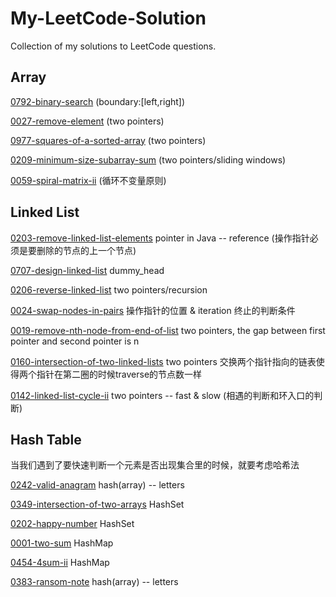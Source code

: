 # My-LeetCode-Solution
Collection of my solutions to LeetCode questions.
## Array
[0792-binary-search](https://github.com/LinlinDaDee/My-LeetCode-Solution/tree/main/0792-binary-search) (boundary:[left,right])

[0027-remove-element](https://github.com/LinlinDaDee/My-LeetCode-Solution/tree/main/0027-remove-element) (two pointers)

[0977-squares-of-a-sorted-array](https://github.com/LinlinDaDee/My-LeetCode-Solution/tree/main/0977-squares-of-a-sorted-array) (two pointers)

[0209-minimum-size-subarray-sum](https://github.com/LinlinDaDee/My-LeetCode-Solution/tree/main/0209-minimum-size-subarray-sum) (two pointers/sliding windows)

[0059-spiral-matrix-ii](https://github.com/LinlinDaDee/My-LeetCode-Solution/tree/main/0059-spiral-matrix-ii) (循环不变量原则)
## Linked List
[0203-remove-linked-list-elements](https://github.com/LinlinDaDee/My-LeetCode-Solution/tree/main/0203-remove-linked-list-elements) pointer in Java -- reference (操作指针必须是要删除的节点的上一个节点)

[0707-design-linked-list](https://github.com/LinlinDaDee/My-LeetCode-Solution/tree/main/0707-design-linked-list) dummy_head

[0206-reverse-linked-list](https://github.com/LinlinDaDee/My-LeetCode-Solution/tree/main/0206-reverse-linked-list) two pointers/recursion 
 
[0024-swap-nodes-in-pairs](https://github.com/LinlinDaDee/My-LeetCode-Solution/tree/main/0024-swap-nodes-in-pairs) 操作指针的位置 & iteration 终止的判断条件

[0019-remove-nth-node-from-end-of-list](https://github.com/LinlinDaDee/My-LeetCode-Solution/tree/main/0019-remove-nth-node-from-end-of-list) two pointers, the gap between first pointer and second pointer is n

[0160-intersection-of-two-linked-lists](https://github.com/LinlinDaDee/My-LeetCode-Solution/tree/main/0160-intersection-of-two-linked-lists) two pointers 交换两个指针指向的链表使得两个指针在第二圈的时候traverse的节点数一样

[0142-linked-list-cycle-ii](https://github.com/LinlinDaDee/My-LeetCode-Solution/tree/main/0142-linked-list-cycle-ii) two pointers -- fast & slow (相遇的判断和环入口的判断)
## Hash Table
当我们遇到了要快速判断一个元素是否出现集合里的时候，就要考虑哈希法

[0242-valid-anagram](https://github.com/LinlinDaDee/My-LeetCode-Solution/tree/main/0242-valid-anagram) hash(array) -- letters

[0349-intersection-of-two-arrays](https://github.com/LinlinDaDee/My-LeetCode-Solution/tree/main/0349-intersection-of-two-arrays) HashSet

[0202-happy-number](https://github.com/LinlinDaDee/My-LeetCode-Solution/tree/main/0202-happy-number) HashSet

[0001-two-sum](https://github.com/LinlinDaDee/My-LeetCode-Solution/tree/main/0001-two-sum) HashMap

[0454-4sum-ii](https://github.com/LinlinDaDee/My-LeetCode-Solution/tree/main/0454-4sum-ii) HashMap

[0383-ransom-note](https://github.com/LinlinDaDee/My-LeetCode-Solution/tree/main/0383-ransom-note) hash(array) -- letters
